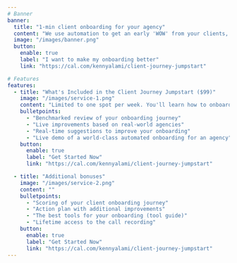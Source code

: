 ```yaml
---
# Banner
banner:
  title: "1-min client onboarding for your agency"
  content: "We use automation to get an early 'WOW' from your clients, and reduce the admin load on your team."
  image: "/images/banner.png"
  button:
    enable: true
    label: "I want to make my onboarding better"
    link: "https://cal.com/kennyalami/client-journey-jumpstart"

# Features
features:
  - title: "What's Included in the Client Journey Jumpstart ($99)"
    image: "/images/service-1.png"
    content: "Limited to one spot per week. You'll learn how to onboard a constant influx of clients and focus on what matters most to them: results."
    bulletpoints:
      - "Benchmarked review of your onboarding journey"
      - "Live improvements based on real-world agencies"
      - "Real-time suggestions to improve your onboarding"
      - "Live demo of a world-class automated onboarding for an agency"
    button:
      enable: true
      label: "Get Started Now"
      link: "https://cal.com/kennyalami/client-journey-jumpstart"

  - title: "Additional bonuses"
    image: "/images/service-2.png"
    content: ""
    bulletpoints:
      - "Scoring of your client onboarding journey"
      - "Action plan with additional improvements"
      - "The best tools for your onboarding (tool guide)"
      - "Lifetime access to the call recording"
    button:
      enable: true
      label: "Get Started Now"
      link: "https://cal.com/kennyalami/client-journey-jumpstart"
---
```

